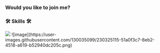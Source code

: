 ### Would you like to join me?


<div>  
<h3>🛠️ Skills 🛠️</h3>  
<img src="https://img.shields.io/badge/Python-3766AB?style=flat-square&logo=Python&logoColor=white"/> ![image](https://user-images.githubusercontent.com/130035099/230325115-51a0f3c7-8eb2-4518-a619-b52940dc205c.png)
